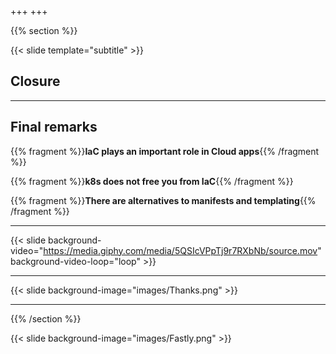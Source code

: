 +++
+++

{{% section %}}

{{< slide template="subtitle" >}}

## Closure

---

## Final remarks

{{% fragment %}}**IaC plays an important role in Cloud apps**{{% /fragment %}}

{{% fragment %}}**k8s does not free you from IaC**{{% /fragment %}}

{{% fragment %}}**There are alternatives to manifests and templating**{{% /fragment %}}

---

{{< slide background-video="https://media.giphy.com/media/5QSIcVPpTj9r7RXbNb/source.mov" background-video-loop="loop" >}}

---

{{< slide background-image="images/Thanks.png" >}}

---

{{% /section %}}

{{< slide background-image="images/Fastly.png" >}}
